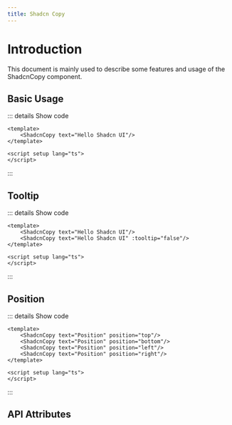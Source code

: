 ```yaml
---
title: Shadcn Copy
---
```


# Introduction

This document is mainly used to describe some features and usage of the ShadcnCopy component.

## Basic Usage

<CodeRunner title="Basic Usage"
    description="Create a simple copy.">
    <ShadcnCopy text="Hello Shadcn UI"/>
</CodeRunner>

::: details Show code

```vue
<template>
    <ShadcnCopy text="Hello Shadcn UI"/>
</template>

<script setup lang="ts">
</script>
```

:::

## Tooltip

<CodeRunner title="Tooltip"
    description="Create a copy with tooltip.">
    <ShadcnCopy text="Hello Shadcn UI"/>
    <ShadcnCopy text="Hello Shadcn UI" :tooltip="false"/>
</CodeRunner>

::: details Show code

```vue
<template>
    <ShadcnCopy text="Hello Shadcn UI"/>
    <ShadcnCopy text="Hello Shadcn UI" :tooltip="false"/>
</template>

<script setup lang="ts">
</script>
```

:::

## Position

<CodeRunner title="Position"
    description="Create a copy with custom position.">
    <ShadcnCopy text="Position" position="top"/>
    <ShadcnCopy text="Position" position="bottom"/>
    <ShadcnCopy text="Position" position="left"/>
    <ShadcnCopy text="Position" position="right"/>
</CodeRunner>

::: details Show code

```vue
<template>
    <ShadcnCopy text="Position" position="top"/>
    <ShadcnCopy text="Position" position="bottom"/>
    <ShadcnCopy text="Position" position="left"/>
    <ShadcnCopy text="Position" position="right"/>
</template>

<script setup lang="ts">
</script>
```

:::

## API Attributes

<ApiTable title="Copy Props"
    :headers="['Attribute', 'Description', 'Type', 'Default Value', 'Depend', 'List']"
    :columns="[
        ['text', 'The content of the copy', 'String', '-', '-', '-'],
        ['tooltip', 'Show tooltip', 'Boolean', 'true', '-', '-'],
        ['position', 'The position of the copy', 'Enum', 'top', '-', 'top, bottom, left, right'],
    ]">
</ApiTable>

<br />

<ApiTable title="Copy Events"
    :headers="['Event', 'Description', 'Callback Parameters']"
    :columns="[
        ['on-success', 'Triggered when the copy is successful', 'event'],
        ['on-failed', 'Triggered when the copy fails', 'event'],
    ]">
</ApiTable>

<br />

<ApiTable title="Copy Slots"
    :headers="['Slot', 'Description']"
    :columns="[
        ['icon', 'Copy icon'],
    ]">
</ApiTable>